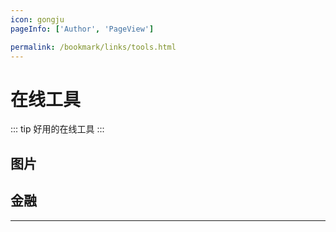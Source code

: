 ```yaml
---
icon: gongju
pageInfo: ['Author', 'PageView']

permalink: /bookmark/links/tools.html
---
```


# 在线工具

::: tip 好用的在线工具
:::

## <MyIcon name="xiangce" /> 图片

<VPCard
  title="超好用的图片压缩工具"
  desc="超好用的图片压缩工具"
  logo="https://tinypng.com/images/apng/panda-waving.png"
  link="https://tinypng.com"
/>

## <MyIcon name="jinrong" /> 金融

<VPCard
  title="智策即用，通达市场。"
  desc="博主本人主导编写的，基于大数据和深度学习, 打造的量化交易平台。"
  logo="https://otter-trade.github.io/pwa/512x512.png"
  link="https://otter-trade.github.io"
/>

---
